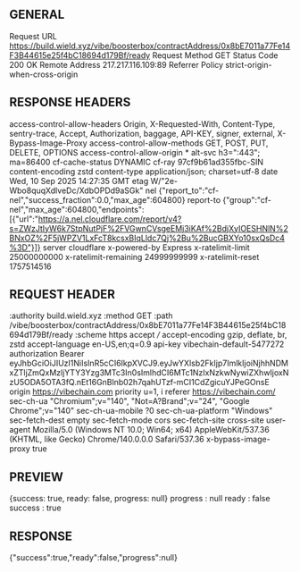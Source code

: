 ## GENERAL

Request URL
https://build.wield.xyz/vibe/boosterbox/contractAddress/0x8bE7011a77Fe14F3B44615e25f4bC18694d179Bf/ready
Request Method
GET
Status Code
200 OK
Remote Address
217.217.116.109:89
Referrer Policy
strict-origin-when-cross-origin


## RESPONSE HEADERS
access-control-allow-headers
Origin, X-Requested-With, Content-Type, sentry-trace, Accept, Authorization, baggage, API-KEY, signer, external, X-Bypass-Image-Proxy
access-control-allow-methods
GET, POST, PUT, DELETE, OPTIONS
access-control-allow-origin
*
alt-svc
h3=":443"; ma=86400
cf-cache-status
DYNAMIC
cf-ray
97cf9b61ad355fbc-SIN
content-encoding
zstd
content-type
application/json; charset=utf-8
date
Wed, 10 Sep 2025 14:27:35 GMT
etag
W/"2e-Wbo8quqXdlveDc/XdbOPDd9aSGk"
nel
{"report_to":"cf-nel","success_fraction":0.0,"max_age":604800}
report-to
{"group":"cf-nel","max_age":604800,"endpoints":[{"url":"https://a.nel.cloudflare.com/report/v4?s=ZWzJtIyW6k7StpNutPjF%2FVGwnCVsgeEMj3iKAf%2BdjXyIOESHNlN%2BNxOZ%2F5jWPZV1LxFcT8kcsxBIqLldc7Qj%2Bu%2BucGBXYo10sxQsDc4%3D"}]}
server
cloudflare
x-powered-by
Express
x-ratelimit-limit
25000000000
x-ratelimit-remaining
24999999999
x-ratelimit-reset
1757514516




## REQUEST HEADER
:authority
build.wield.xyz
:method
GET
:path
/vibe/boosterbox/contractAddress/0x8bE7011a77Fe14F3B44615e25f4bC18694d179Bf/ready
:scheme
https
accept
*/*
accept-encoding
gzip, deflate, br, zstd
accept-language
en-US,en;q=0.9
api-key
vibechain-default-5477272
authorization
Bearer eyJhbGciOiJIUzI1NiIsInR5cCI6IkpXVCJ9.eyJwYXlsb2FkIjp7ImlkIjoiNjhhNDMxZTljZmQxMzljYTY3Yzg3MTc3In0sImlhdCI6MTc1NzIxNzkwNywiZXhwIjoxNzU5ODA5OTA3fQ.nEt16GnBlnb02h7qahUTzf-mCI1CdZgicuYJPeGOnsE
origin
https://vibechain.com
priority
u=1, i
referer
https://vibechain.com/
sec-ch-ua
"Chromium";v="140", "Not=A?Brand";v="24", "Google Chrome";v="140"
sec-ch-ua-mobile
?0
sec-ch-ua-platform
"Windows"
sec-fetch-dest
empty
sec-fetch-mode
cors
sec-fetch-site
cross-site
user-agent
Mozilla/5.0 (Windows NT 10.0; Win64; x64) AppleWebKit/537.36 (KHTML, like Gecko) Chrome/140.0.0.0 Safari/537.36
x-bypass-image-proxy
true





## PREVIEW
{success: true, ready: false, progress: null}
progress
: 
null
ready
: 
false
success
: 
true


## RESPONSE
{"success":true,"ready":false,"progress":null}
